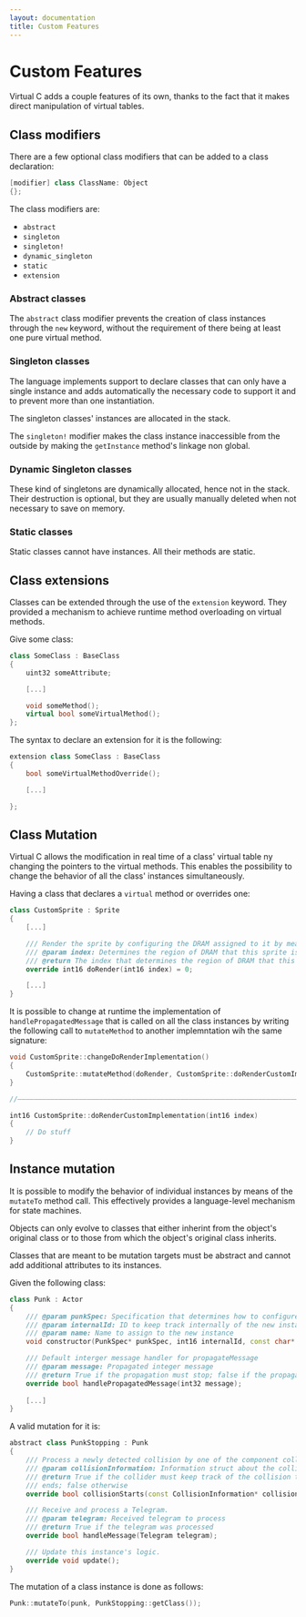 ```yaml
---
layout: documentation
title: Custom Features
---
```


# Custom Features

Virtual C adds a couple features of its own, thanks to the fact that it makes direct manipulation of virtual tables.

## Class modifiers

There are a few optional class modifiers that can be added to a class declaration:

```cpp
[modifier] class ClassName: Object
{};
```

The class modifiers are:

- `abstract`
- `singleton`
- `singleton!`
- `dynamic_singleton`
- `static`
- `extension`

### Abstract classes

The `abstract` class modifier prevents the creation of class instances through the `new` keyword, without the requirement of there being at least one pure virtual method.

### Singleton classes

The language implements support to declare classes that can only have a single instance and adds automatically the necessary code to support it and to prevent more than one instantiation.

The singleton classes' instances are allocated in the stack.

The `singleton!` modifier makes the class instance inaccessible from the outside by making the `getInstance` method's linkage non global. 

### Dynamic Singleton classes

These kind of singletons are dynamically allocated, hence not in the stack. Their destruction is optional, but they are usually manually deleted when not necessary to save on memory.

### Static classes

Static classes cannot have instances. All their methods are static.

## Class extensions

Classes can be extended through the use of the `extension` keyword. They provided a mechanism to achieve runtime method overloading on virtual methods.

Give some class:

```cpp
class SomeClass : BaseClass
{
    uint32 someAttribute;

    [...]

    void someMethod();
    virtual bool someVirtualMethod();
};
```

The syntax to declare an extension for it is the following:

```cpp
extension class SomeClass : BaseClass
{
    bool someVirtualMethodOverride();

    [...]

};
```

## Class Mutation

Virtual C allows the modification in real time of a class' virtual table ny changing the pointers to the virtual methods. This enables the possibility to change the behavior of all the class' instances simultaneously.

Having a class that declares a `virtual` method or overrides one:

```cpp
class CustomSprite : Sprite
{
    [...]

	/// Render the sprite by configuring the DRAM assigned to it by means of the provided index.
	/// @param index: Determines the region of DRAM that this sprite is allowed to configure
	/// @return The index that determines the region of DRAM that this sprite manages
	override int16 doRender(int16 index) = 0;

    [...]
}
```

It is possible to change at runtime the implementation of `handlePropagatedMessage` that is called on all the class instances by writing the following call to `mutateMethod` to another implemntation wih the same signature:

```cpp
void CustomSprite::changeDoRenderImplementation()
{
    CustomSprite::mutateMethod(doRender, CustomSprite::doRenderCustomImplementation);
}

//——————————————————————————————————————————————————————————————————————————————————————————————————————————————————————————————————————————

int16 CustomSprite::doRenderCustomImplementation(int16 index)
{
    // Do stuff
}
```

## Instance mutation

It is possible to modify the behavior of individual instances by means of the `mutateTo` method call. This effectively provides a language-level mechanism for state machines.

Objects can only evolve to classes that either inherint from the object's original class or to those from which the object's original class inherits.

Classes that are meant to be mutation targets must be abstract and cannot add additional attributes to its instances.

Given the following class:

```cpp
class Punk : Actor
{
    /// @param punkSpec: Specification that determines how to configure the paddle
    /// @param internalId: ID to keep track internally of the new instance
    /// @param name: Name to assign to the new instance
    void constructor(PunkSpec* punkSpec, int16 internalId, const char* const name);

    /// Default interger message handler for propagateMessage
    /// @param message: Propagated integer message
    /// @return True if the propagation must stop; false if the propagation must reach other containers
    override bool handlePropagatedMessage(int32 message);
    
    [...]
}
```

A valid mutation for it is:

```cpp
abstract class PunkStopping : Punk
{
    /// Process a newly detected collision by one of the component colliders.
    /// @param collisionInformation: Information struct about the collision to resolve
    /// @return True if the collider must keep track of the collision to detect if it persists and when it
    /// ends; false otherwise
    override bool collisionStarts(const CollisionInformation* collisionInformation);

    /// Receive and process a Telegram.
    /// @param telegram: Received telegram to process
    /// @return True if the telegram was processed
    override bool handleMessage(Telegram telegram);

    /// Update this instance's logic.
    override void update();
}
```

The mutation of a class instance is done as follows:

```cpp
Punk::mutateTo(punk, PunkStopping::getClass());
```
